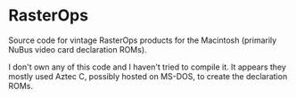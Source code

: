 # RasterOps
Source code for vintage RasterOps products for the Macintosh (primarily NuBus video card declaration ROMs).

I don't own any of this code and I haven't tried to compile it.  It appears they mostly used 
Aztec C, possibly hosted on MS-DOS, to create the declaration ROMs.
